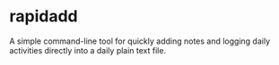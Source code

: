 # rapidadd
A simple command-line tool for quickly adding notes and logging daily activities directly into a daily plain text file.
